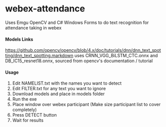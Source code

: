 # webex-attendance
Uses Emgu OpenCV and C# Windows Forms to do text recognition for attendance taking in webex

#### Models Links
https://github.com/opencv/opencv/blob/4.x/doc/tutorials/dnn/dnn_text_spotting/dnn_text_spotting.markdown
uses CRNN_VGG_BiLSTM_CTC.onnx and DB_IC15_resnet18.onnx, sourced from opencv's documentation / tutorial


#### Usage
1. Edit NAMELIST.txt with the names you want to detect
2. Edit FILTER.txt for any text you want to ignore
3. Download models and place in models folder
4. Run the exe
5. Place window over webex participant (Make size participant list to cover completely)
6. Press DETECT button
7. Wait for results